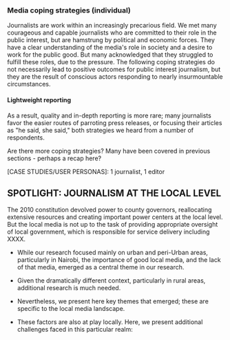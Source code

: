 ### Media coping strategies (individual)

Journalists are work within an increasingly precarious field. We met many courageous and capable journalists who are committed to their role in the public interest, but are hamstrung by political and economic forces. They have a clear understanding of the media's role in society and a desire to work for the public good. But many acknowledged that they struggled to fulfill these roles, due to the pressure. The following coping strategies do not necessarily lead to positive outcomes for public interest journalism, but they are the result of conscious actors responding to nearly insurmountable circumstances.  

#### Lightweight reporting

As a result, quality and in-depth reporting is more rare; many journalists favor the easier routes of parroting press releases, or focusing their articles as "he said, she said," both strategies we heard from a number of respondents.

Are there more coping strategies? Many have been covered in previous sections - perhaps a recap here?

[CASE STUDIES/USER PERSONAS]: 1 journalist, 1 editor

SPOTLIGHT: JOURNALISM AT THE LOCAL LEVEL
----------------------------------------

The 2010 constitution devolved power to county governors, reallocating extensive resources and creating important power centers at the local level. But the local media is not up to the task of providing appropriate oversight of local government, which is responsible for service delivery including XXXX.

-   While our research focused mainly on urban and peri-Urban areas, particularly in Nairobi, the importance of good local media, and the lack of that media, emerged as a central theme in our research.

-   Given the dramatically different context, particularly in rural areas, additional research is much needed.

-   Nevertheless, we present here key themes that emerged; these are specific to the local media landscape.  

-   These factors are also at play locally. Here, we present additional challenges faced in this particular realm:
